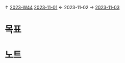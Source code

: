 
↑ [2023-W44](2023-W44.md)
[2023-11-01](2023-11-01.md) ← 2023-11-02 → [2023-11-03](2023-11-03.md)


# 목표



# 노트




